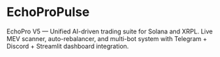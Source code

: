 # EchoProPulse
EchoPro V5 — Unified AI-driven trading suite for Solana and XRPL.  Live MEV scanner, auto-rebalancer, and multi-bot system with Telegram + Discord + Streamlit dashboard integration.
